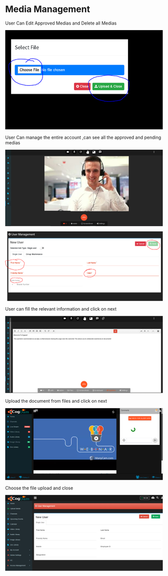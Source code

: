 # Media Management

User Can Edit Approved Medias and Delete all Medias

![](../.gitbook/assets/image%20%28237%29.png)

User Can manage the entire account ,can see all the approved and pending medias

![](../.gitbook/assets/image%20%2877%29.png)

![](../.gitbook/assets/image%20%28246%29.png)

User can fill the relevant information and click on next

![](../.gitbook/assets/image%20%28182%29.png)

Upload the document from files and click on next

![](../.gitbook/assets/image%20%28136%29.png)

Choose the file upload and close

![](../.gitbook/assets/image%20%2822%29.png)



